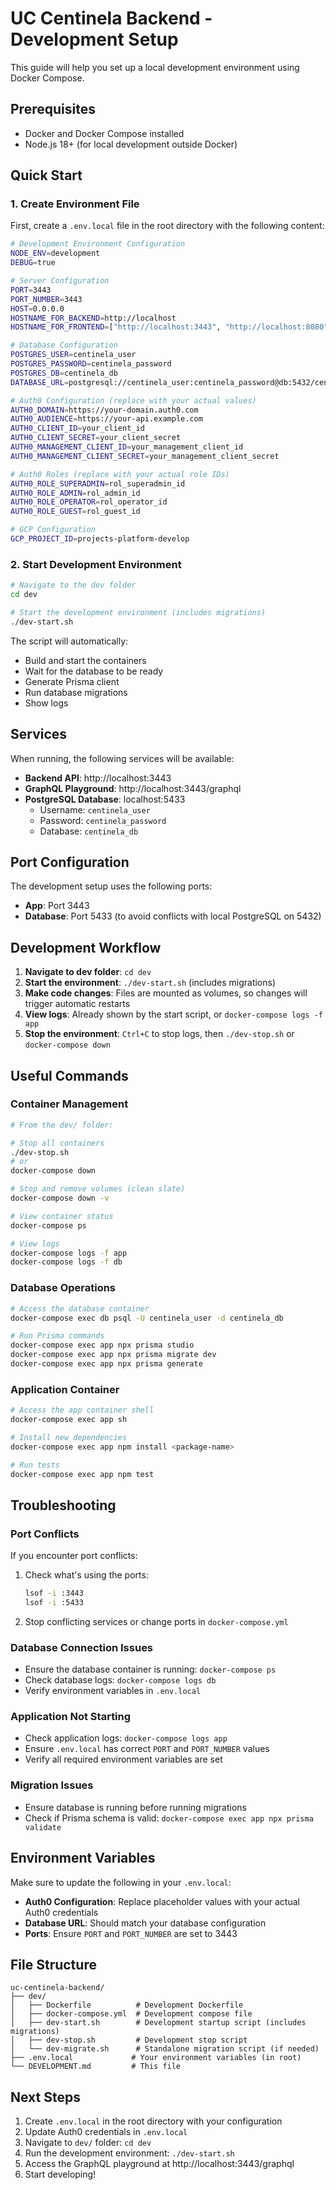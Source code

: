 # UC Centinela Backend - Development Setup

This guide will help you set up a local development environment using Docker Compose.

## Prerequisites

- Docker and Docker Compose installed
- Node.js 18+ (for local development outside Docker)

## Quick Start

### 1. Create Environment File

First, create a `.env.local` file in the root directory with the following content:

```bash
# Development Environment Configuration
NODE_ENV=development
DEBUG=true

# Server Configuration
PORT=3443
PORT_NUMBER=3443
HOST=0.0.0.0
HOSTNAME_FOR_BACKEND=http://localhost
HOSTNAME_FOR_FRONTEND=["http://localhost:3443", "http://localhost:8080", "http://localhost:3001"]

# Database Configuration
POSTGRES_USER=centinela_user
POSTGRES_PASSWORD=centinela_password
POSTGRES_DB=centinela_db
DATABASE_URL=postgresql://centinela_user:centinela_password@db:5432/centinela_db

# Auth0 Configuration (replace with your actual values)
AUTH0_DOMAIN=https://your-domain.auth0.com
AUTH0_AUDIENCE=https://your-api.example.com
AUTH0_CLIENT_ID=your_client_id
AUTH0_CLIENT_SECRET=your_client_secret
AUTH0_MANAGEMENT_CLIENT_ID=your_management_client_id
AUTH0_MANAGEMENT_CLIENT_SECRET=your_management_client_secret

# Auth0 Roles (replace with your actual role IDs)
AUTH0_ROLE_SUPERADMIN=rol_superadmin_id
AUTH0_ROLE_ADMIN=rol_admin_id
AUTH0_ROLE_OPERATOR=rol_operator_id
AUTH0_ROLE_GUEST=rol_guest_id

# GCP Configuration
GCP_PROJECT_ID=projects-platform-develop
```

### 2. Start Development Environment

```bash
# Navigate to the dev folder
cd dev

# Start the development environment (includes migrations)
./dev-start.sh
```

The script will automatically:
- Build and start the containers
- Wait for the database to be ready
- Generate Prisma client
- Run database migrations
- Show logs

## Services

When running, the following services will be available:

- **Backend API**: http://localhost:3443
- **GraphQL Playground**: http://localhost:3443/graphql
- **PostgreSQL Database**: localhost:5433
  - Username: `centinela_user`
  - Password: `centinela_password`
  - Database: `centinela_db`

## Port Configuration

The development setup uses the following ports:

- **App**: Port 3443
- **Database**: Port 5433 (to avoid conflicts with local PostgreSQL on 5432)

## Development Workflow

1. **Navigate to dev folder**: `cd dev`
2. **Start the environment**: `./dev-start.sh` (includes migrations)
3. **Make code changes**: Files are mounted as volumes, so changes will trigger automatic restarts
4. **View logs**: Already shown by the start script, or `docker-compose logs -f app`
5. **Stop the environment**: `Ctrl+C` to stop logs, then `./dev-stop.sh` or `docker-compose down`

## Useful Commands

### Container Management
```bash
# From the dev/ folder:

# Stop all containers
./dev-stop.sh
# or
docker-compose down

# Stop and remove volumes (clean slate)
docker-compose down -v

# View container status
docker-compose ps

# View logs
docker-compose logs -f app
docker-compose logs -f db
```

### Database Operations
```bash
# Access the database container
docker-compose exec db psql -U centinela_user -d centinela_db

# Run Prisma commands
docker-compose exec app npx prisma studio
docker-compose exec app npx prisma migrate dev
docker-compose exec app npx prisma generate
```

### Application Container
```bash
# Access the app container shell
docker-compose exec app sh

# Install new dependencies
docker-compose exec app npm install <package-name>

# Run tests
docker-compose exec app npm test
```

## Troubleshooting

### Port Conflicts
If you encounter port conflicts:

1. Check what's using the ports:
   ```bash
   lsof -i :3443
   lsof -i :5433
   ```

2. Stop conflicting services or change ports in `docker-compose.yml`

### Database Connection Issues
- Ensure the database container is running: `docker-compose ps`
- Check database logs: `docker-compose logs db`
- Verify environment variables in `.env.local`

### Application Not Starting
- Check application logs: `docker-compose logs app`
- Ensure `.env.local` has correct `PORT` and `PORT_NUMBER` values
- Verify all required environment variables are set

### Migration Issues
- Ensure database is running before running migrations
- Check if Prisma schema is valid: `docker-compose exec app npx prisma validate`

## Environment Variables

Make sure to update the following in your `.env.local`:

- **Auth0 Configuration**: Replace placeholder values with your actual Auth0 credentials
- **Database URL**: Should match your database configuration
- **Ports**: Ensure `PORT` and `PORT_NUMBER` are set to 3443

## File Structure

```
uc-centinela-backend/
├── dev/
│   ├── Dockerfile          # Development Dockerfile
│   ├── docker-compose.yml  # Development compose file
│   ├── dev-start.sh        # Development startup script (includes migrations)
│   ├── dev-stop.sh         # Development stop script
│   └── dev-migrate.sh      # Standalone migration script (if needed)
├── .env.local             # Your environment variables (in root)
└── DEVELOPMENT.md         # This file
```

## Next Steps

1. Create `.env.local` in the root directory with your configuration
2. Update Auth0 credentials in `.env.local`
3. Navigate to `dev/` folder: `cd dev`
4. Run the development environment: `./dev-start.sh`
5. Access the GraphQL playground at http://localhost:3443/graphql
6. Start developing! 